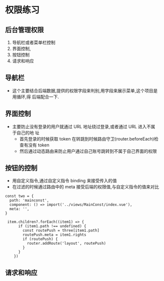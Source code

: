 # 权限练习

## 后台管理权限

1. 导航栏或者菜单栏控制
2. 界面控制,
3. 按钮控制
4. 请求和响应

## 导航栏

- 这个主要结合后端数据,提供的权限字段来判别,用字段来展示菜单,这个项目是用循环,得
  后端配合一下.

## 界面控制

- 主要防止没有登录的用户就通过 URL 地址绕过登录,或者通过 URL 进入不属于自己的地
  址
  - 首先登录的时候获取 token 在转跳到时候路由守卫(router.beforeEach)检查有没有
    token
  - 然后通过动态路由来防止用户通过自己账号跳转到不属于自己界面的权限

## 按钮的控制

- 用自定义指令,通过自定义指令 binding 来接受传入的值
- 在过滤的时候通过路由中的 meta 接受后端的权限值,与自定义指令的值来对比

```
const two = {
  path: 'mainconst',
  component: () => import('../views/MainConst/index.vue'),
  meta: '',
}

 item.children?.forEach((item1) => {
      if (item1.path !== undefined) {
        const routePush = three[item1.path]
        routePush.meta = item1.rights
        if (routePush) {
          router.addRoute('layout', routePush)
        }
      }
    })
```

## 请求和响应
